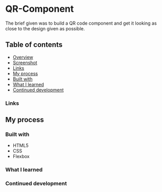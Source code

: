 # QR-Component

The brief given was to build a QR code component and get it looking as close to the design given as possible.


## Table of contents

  - [Overview](#overview)
  - [Screenshot](#screenshot)
  - [Links](#links)
  - [My process](#my-process)
  - [Built with](#built-with)
  - [What I learned](#what-i-learned)
  - [Continued development](#continued-development)
  

### Links


## My process

### Built with

- HTML5
- CSS
- Flexbox

### What I learned

### Continued development
